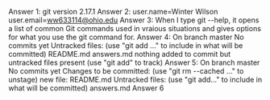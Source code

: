 Answer 1: git version 2.17.1
Answer 2: user.name=Winter Wilson  user.email=ww633114@ohio.edu
Answer 3: When I type git --help, it opens a list of common Git commands used in vraious situations and gives options for what you use the git command for.
Answer 4: On branch master No commits yet Untracked files: (use "git add <file>..." to include in what will be committed) README.md answers.md nothing added to commit but untracked files present (use "git add" to track)
Answer 5: On branch master No commits yet Changes to be committed: (use "git rm --cached <file>..." to unstage) new file: README.md Untracked files: (use "git add<file>..." to include in what will be committed) answers.md
Answer 6